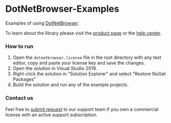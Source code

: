 # DotNetBrowser-Examples
Examples of using [DotNetBrowser](https://www.teamdev.com/dotnetbrowser).

To learn about the library please visit the [product page](https://www.teamdev.com/dotnetbrowser) or the [help center](https://dotnetbrowser-support.teamdev.com/).

### How to run
1. Open the `dotnetbrowser.license` file in the root directory with any text editor, copy and paste your license key and save the changes.
2. Open the solution in Visual Studio 2019.
3. Right-click the solution in "Solution Explorer" and select "Restore NuGet Packages"
4. Build the solution and run any of the example projects.

### Contact us
Feel free to [submit request](https://dotnetbrowser.support.teamdev.com/support/tickets/new) to our support team if you own a commercial license with an active support subscription.
